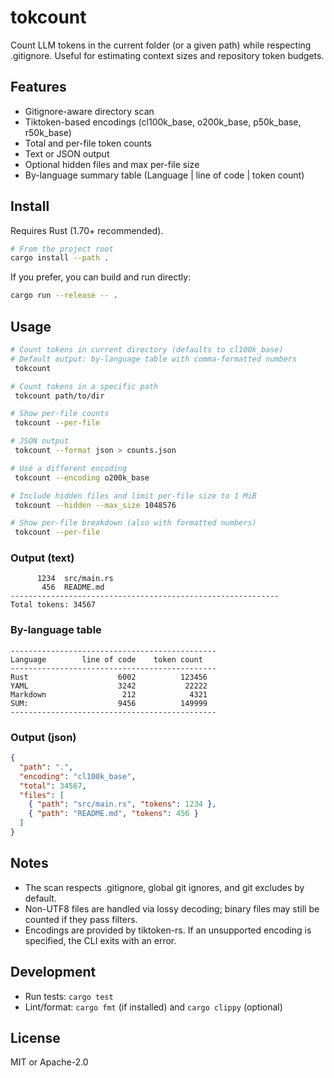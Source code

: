 # tokcount

Count LLM tokens in the current folder (or a given path) while respecting .gitignore. Useful for estimating context sizes and repository token budgets.

## Features
- Gitignore-aware directory scan
- Tiktoken-based encodings (cl100k_base, o200k_base, p50k_base, r50k_base)
- Total and per-file token counts
- Text or JSON output
- Optional hidden files and max per-file size
 - By-language summary table (Language | line of code | token count)

## Install

Requires Rust (1.70+ recommended).

```bash
# From the project root
cargo install --path .
```

If you prefer, you can build and run directly:

```bash
cargo run --release -- .
```

## Usage

```bash
# Count tokens in current directory (defaults to cl100k_base)
# Default output: by-language table with comma-formatted numbers
 tokcount

# Count tokens in a specific path
 tokcount path/to/dir

# Show per-file counts
 tokcount --per-file

# JSON output
 tokcount --format json > counts.json

# Use a different encoding
 tokcount --encoding o200k_base

# Include hidden files and limit per-file size to 1 MiB
 tokcount --hidden --max_size 1048576

# Show per-file breakdown (also with formatted numbers)
 tokcount --per-file
```

### Output (text)
```
      1234  src/main.rs
       456  README.md
------------------------------------------------------------
Total tokens: 34567
```

### By-language table
```
----------------------------------------------
Language        line of code    token count
----------------------------------------------
Rust                    6002          123456
YAML                    3242           22222
Markdown                 212            4321
SUM:                    9456          149999
----------------------------------------------
```

### Output (json)
```json
{
  "path": ".",
  "encoding": "cl100k_base",
  "total": 34567,
  "files": [
    { "path": "src/main.rs", "tokens": 1234 },
    { "path": "README.md", "tokens": 456 }
  ]
}
```

## Notes
- The scan respects .gitignore, global git ignores, and git excludes by default.
- Non-UTF8 files are handled via lossy decoding; binary files may still be counted if they pass filters.
- Encodings are provided by tiktoken-rs. If an unsupported encoding is specified, the CLI exits with an error.

## Development

- Run tests: `cargo test`
- Lint/format: `cargo fmt` (if installed) and `cargo clippy` (optional)

## License

MIT or Apache-2.0
